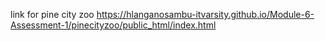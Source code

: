 link for pine city zoo
https://hlanganosambu-itvarsity.github.io/Module-6-Assessment-1/pinecityzoo/public_html/index.html
